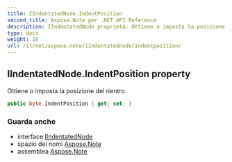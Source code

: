 ```yaml
---
title: IIndentatedNode.IndentPosition
second_title: Aspose.Note per .NET API Reference
description: IIndentatedNode proprietà. Ottiene o imposta la posizione del rientro.
type: docs
weight: 10
url: /it/net/aspose.note/iindentatednode/indentposition/
---
```

## IIndentatedNode.IndentPosition property

Ottiene o imposta la posizione del rientro.

```csharp
public byte IndentPosition { get; set; }
```

### Guarda anche

* interface [IIndentatedNode](../)
* spazio dei nomi [Aspose.Note](../../iindentatednode/)
* assemblea [Aspose.Note](../../../)


